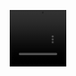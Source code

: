 <p align="center"
  WHEN SOMEONE PLAYS AAMON FOR ME!! ft.MIKO 
  </p>
        <p align="center">
        <video src=https://github.com/user-attachments/assets/1f699eb7-e92f-4b63-8002-d379574c9beb width=100 height=100/> 
        <p align="center"
  THIS IS NOT A SHIP GUYS PLSS😭
  i love floryn, i like to playe her whenever Miko is Core/Marksman
  <p align="center"
  i had to lower the quality so i could post it☹️
